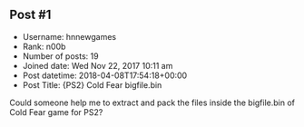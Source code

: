 ## Post #1
- Username: hnnewgames
- Rank: n00b
- Number of posts: 19
- Joined date: Wed Nov 22, 2017 10:11 am
- Post datetime: 2018-04-08T17:54:18+00:00
- Post Title: {PS2} Cold Fear bigfile.bin

Could someone help me to extract and pack the files inside the bigfile.bin of Cold Fear game for PS2?
